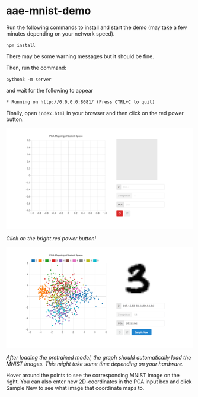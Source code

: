 # aae-mnist-demo

Run the following commands to install and start the demo (may take a few minutes depending on your network speed).

```
npm install
```
There may be some warning messages but it should be fine.

Then, run the command:

```
python3 -m server
```
and wait for the following to appear

```
* Running on http://0.0.0.0:8081/ (Press CTRL+C to quit)
```

Finally, open `index.html` in your browser and then click on the red power button.

<img src="https://raw.githubusercontent.com/greentfrapp/aae-mnist-demo/master/images/start.png" alt="Start screen" width="800px" height="whatever">

*Click on the bright red power button!*

<img src="https://raw.githubusercontent.com/greentfrapp/aae-mnist-demo/master/images/loaded.png" alt="Start screen" width="800px" height="whatever">

*After loading the pretrained model, the graph should automatically load the MNIST images. This might take some time depending on your hardware.*

Hover around the points to see the corresponding MNIST image on the right. You can also enter new 2D-coordinates in the PCA input box and click Sample New to see what image that coordinate maps to.
